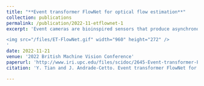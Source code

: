 ```yaml
---
title: "**Event transformer FlowNet for optical flow estimation**"
collection: publications
permalink: /publication/2022-11-etflownet-1
excerpt: 'Event cameras are bioinspired sensors that produce asynchronous and sparse streams of events at image locations where intensity change is detected. They can detect fast motion with low latency, high dynamic range, and low power consumption. Over the past decade, efforts have been conducted in developing solutions with event cameras for robotics applications. In this work, we address their use for fast and robust computation of optical flow. We present ET-FlowNet, a hybrid RNN-ViT architecture for optical flow estimation. Visual transformers (ViTs) are ideal candidates for the learning of global context in visual tasks, and we argue that rigid body motion is a prime case for the use of ViTs since long-range dependencies in the image hold during rigid body motion. We perform end-to-end training with self-supervised learning method. Our results show comparable and in some cases exceeding performance with state-of-the-art coarse-to-fine event-based optical flow estimation.

<img src="/files/ET-FlowNet.gif" width="960" height="272" />
'
date: 2022-11-21
venue: '2022 British Machine Vision Conference'
paperurl: 'http://www.iri.upc.edu/files/scidoc/2645-Event-transformer-FlowNet-for-optical-flow-estimation.pdf'
citation: 'Y. Tian and J. Andrade-Cetto. Event transformer FlowNet for optical flow estimation, 2022 British Machine Vision Conference, 2022, London.'

---
```





